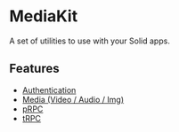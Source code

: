# MediaKit

A set of utilities to use with your Solid apps.

## Features

- [Authentication](./packages/auth/README.md)
- [Media (Video / Audio / Img)](./packages/media/README.md)
- [pRPC](./packages/prpc/solid/README.md)
- [tRPC](./packages/trpc/README.md)
